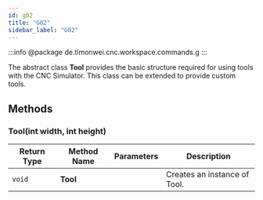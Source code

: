 ```yaml
---
id: g02
title: "G02"
sidebar_label: "G02"
---
```


:::info
@package de.timonwei.cnc.workspace.commands.g
:::

The abstract class **Tool** provides the basic structure required for using tools with the CNC Simulator. This class can be extended to provide custom tools.


## Methods

### Tool(int width, int height)
| Return Type   | Method Name   | Parameters  | Description    |
| ------------- | ------------- | ----------- | -------------- |
| `void`       | **Tool**      |             | Creates an instance of Tool. |
